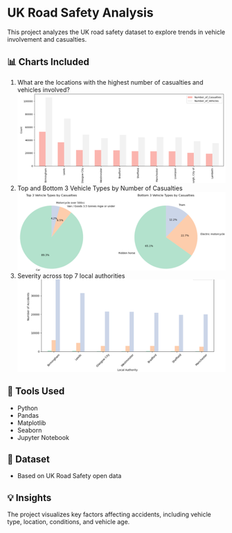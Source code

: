 # UK Road Safety Analysis

This project analyzes the UK road safety dataset to explore trends in vehicle involvement and casualties.

## 📊 Charts Included

1. What are the locations with the highest number of casualties and vehicles involved?
   ![bar plot](https://github.com/Esraa-MOhamed7/UK-Road-Safety-Analysis/blob/main/What%20are%20the%20locations%20with%20the%20highest%20number%20of%20casualties%20and%20vehicles%20involved.png)
2. Top and Bottom 3 Vehicle Types by Number of Casualties
   ![pie chart](https://github.com/Esraa-MOhamed7/UK-Road-Safety-Analysis/blob/main/Top%20and%20Bottom3%20Vehicle%20Types%20by%20Casualties.png)
3. Severity across top 7 local authorities
   ![bar](https://github.com/Esraa-MOhamed7/UK-Road-Safety-Analysis/blob/main/Severity%20across%20top%207%20local%20authorities.png)

## 🔧 Tools Used

- Python
- Pandas
- Matplotlib
- Seaborn
- Jupyter Notebook

## 📁 Dataset

-	Based on UK Road Safety open data

## 💡 Insights

The project visualizes key factors affecting accidents, including vehicle type, location, conditions, and vehicle age.

